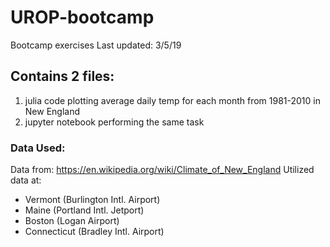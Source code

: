 # UROP-bootcamp
Bootcamp exercises 
Last updated: 3/5/19

## Contains 2 files: 
1. julia code plotting average daily temp for each month from 1981-2010 in New England
2. jupyter notebook performing the same task

### Data Used: 
Data from: https://en.wikipedia.org/wiki/Climate_of_New_England
Utilized data at:
* Vermont (Burlington Intl. Airport)
* Maine (Portland Intl. Jetport)
* Boston (Logan Airport)
* Connecticut (Bradley Intl. Airport) 
